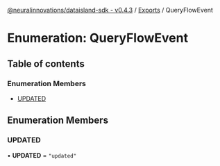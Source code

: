 [@neuralinnovations/dataisland-sdk - v0.4.3](../../README.md) / [Exports](../modules.md) / QueryFlowEvent

# Enumeration: QueryFlowEvent

## Table of contents

### Enumeration Members

- [UPDATED](QueryFlowEvent.md#updated)

## Enumeration Members

### UPDATED

• **UPDATED** = ``"updated"``
